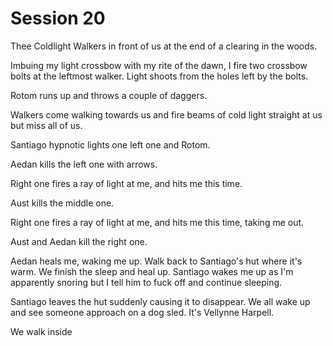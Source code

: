 # Session 20

Thee Coldlight Walkers in front of us at the end of a clearing in the woods. 

Imbuing my light crossbow with my rite of the dawn, I fire two crossbow bolts at the leftmost walker. Light shoots from the holes left by the bolts.

Rotom runs up and throws a couple of daggers.

Walkers come walking towards us and fire beams of cold light straight at us but miss all of us.

Santiago hypnotic lights one left one and Rotom.

Aedan kills the left one with arrows.

Right one fires a ray of light at me, and hits me this time. 

Aust kills the middle one.

Right one fires a ray of light at me, and hits me this time, taking me out.

Aust and Aedan kill the right one.

Aedan heals me, waking me up. Walk back to Santiago's hut where it's warm. We finish the sleep and heal up. Santiago wakes me up as I'm apparently snoring but I tell him to fuck off and continue sleeping.

Santiago leaves the hut suddenly causing it to disappear. We all wake up and see someone approach on a dog sled. It's Vellynne Harpell.

We walk inside 